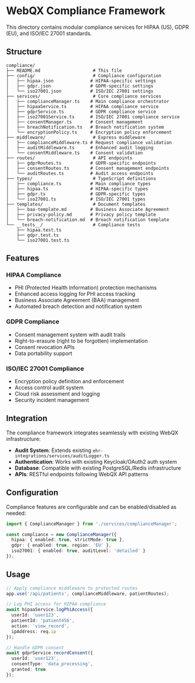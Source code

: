 # WebQX Compliance Framework

This directory contains modular compliance services for HIPAA (US), GDPR (EU), and ISO/IEC 27001 standards.

## Structure

```
compliance/
├── README.md                    # This file
├── config/                      # Compliance configuration
│   ├── hipaa.json              # HIPAA-specific settings
│   ├── gdpr.json               # GDPR-specific settings
│   └── iso27001.json           # ISO/IEC 27001 settings
├── services/                    # Core compliance services
│   ├── complianceManager.ts    # Main compliance orchestrator
│   ├── hipaaService.ts         # HIPAA compliance service
│   ├── gdprService.ts          # GDPR compliance service
│   ├── iso27001Service.ts      # ISO/IEC 27001 compliance service
│   ├── consentManager.ts       # Consent management
│   ├── breachNotification.ts   # Breach notification system
│   └── encryptionPolicy.ts     # Encryption policy enforcement
├── middleware/                  # Express middleware
│   ├── complianceMiddleware.ts # Request compliance validation
│   ├── auditMiddleware.ts      # Enhanced audit logging
│   └── consentMiddleware.ts    # Consent validation
├── routes/                      # API endpoints
│   ├── gdprRoutes.ts           # GDPR-specific endpoints
│   ├── consentRoutes.ts        # Consent management endpoints
│   └── auditRoutes.ts          # Audit access endpoints
├── types/                       # TypeScript definitions
│   ├── compliance.ts           # Main compliance types
│   ├── hipaa.ts                # HIPAA-specific types
│   ├── gdpr.ts                 # GDPR-specific types
│   └── iso27001.ts             # ISO/IEC 27001 types
├── templates/                   # Document templates
│   ├── baa-template.md         # Business Associate Agreement
│   ├── privacy-policy.md       # Privacy policy template
│   └── breach-notification.md  # Breach notification template
└── __tests__/                   # Compliance tests
    ├── hipaa.test.ts
    ├── gdpr.test.ts
    └── iso27001.test.ts
```

## Features

### HIPAA Compliance
- PHI (Protected Health Information) protection mechanisms
- Enhanced access logging for PHI access tracking
- Business Associate Agreement (BAA) management
- Automated breach detection and notification system

### GDPR Compliance  
- Consent management system with audit trails
- Right-to-erasure (right to be forgotten) implementation
- Consent revocation APIs
- Data portability support

### ISO/IEC 27001 Compliance
- Encryption policy definition and enforcement
- Access control audit system
- Cloud risk assessment and logging
- Security incident management

## Integration

The compliance framework integrates seamlessly with existing WebQX infrastructure:

- **Audit System**: Extends existing `ehr-integrations/services/auditLogger.ts`
- **Authentication**: Works with existing Keycloak/OAuth2 auth system
- **Database**: Compatible with existing PostgreSQL/Redis infrastructure
- **APIs**: RESTful endpoints following WebQX API patterns

## Configuration

Compliance features are configurable and can be enabled/disabled as needed:

```typescript
import { ComplianceManager } from './services/complianceManager';

const compliance = new ComplianceManager({
  hipaa: { enabled: true, strictMode: true },
  gdpr: { enabled: true, region: 'EU' },
  iso27001: { enabled: true, auditLevel: 'detailed' }
});
```

## Usage

```typescript
// Apply compliance middleware to protected routes
app.use('/api/patients', complianceMiddleware, patientRoutes);

// Log PHI access for HIPAA compliance
await hipaaService.logPhiAccess({
  userId: 'user123',
  patientId: 'patient456', 
  action: 'view_record',
  ipAddress: req.ip
});

// Handle GDPR consent
await gdprService.recordConsent({
  userId: 'user123',
  consentType: 'data_processing',
  granted: true
});
```